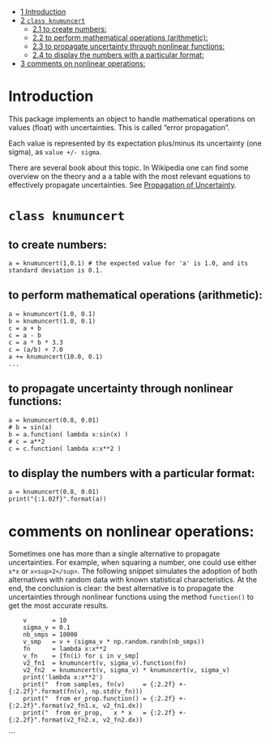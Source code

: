 -   [<span class="toc-section-number">1</span>
    Introduction](#introduction)
-   [<span class="toc-section-number">2</span>
    `class knumuncert`](#class-knumuncert)
    -   [<span class="toc-section-number">2.1</span> to create
        numbers:](#to-create-numbers)
    -   [<span class="toc-section-number">2.2</span> to perform
        mathematical operations
        (arithmetic):](#to-perform-mathematical-operations-arithmetic)
    -   [<span class="toc-section-number">2.3</span> to propagate
        uncertainty through nonlinear
        functions:](#to-propagate-uncertainty-through-nonlinear-functions)
    -   [<span class="toc-section-number">2.4</span> to display the
        numbers with a particular
        format:](#to-display-the-numbers-with-a-particular-format)
-   [<span class="toc-section-number">3</span> comments on nonlinear
    operations:](#comments-on-nonlinear-operations)

# Introduction

This package implements an object to handle mathematical operations on
values (float) with uncertainties. This is called “error propagation”.

Each value is represented by its expectation plus/minus its uncertainty
(one sigma), as `value +/- sigma`.

There are several book about this topic. In Wikipedia one can find some
overview on the theory and a a table with the most relevant equations to
effectively propagate uncertainties. See [Propagation of
Uncertainty](https://en.wikipedia.org/wiki/Propagation_of_uncertainty).

# `class knumuncert`

## to create numbers:

    a = knumuncert(1,0.1) # the expected value for 'a' is 1.0, and its standard deviation is 0.1.

## to perform mathematical operations (arithmetic):

    a = knumuncert(1.0, 0.1)
    b = knumuncert(1.0, 0.1)
    c = a + b
    c = a - b
    c = a * b * 3.3
    c = (a/b) + 7.0
    a += knumuncert(10.0, 0.1)
    ...

## to propagate uncertainty through nonlinear functions:

    a = knumuncert(0.8, 0.01)
    # b = sin(a)
    b = a.function( lambda x:sin(x) )
    # c = a**2
    c = c.function( lambda x:x**2 )

## to display the numbers with a particular format:

    a = knumuncert(0.8, 0.01)
    print("{:1.02f}".format(a))

# comments on nonlinear operations:

Sometimes one has more than a single alternative to propagate
uncertainties. For example, when squaring a number, one could use either
`x*x` or `x<sup>2</sup>`. The following snippet simulates the adoption
of both alternatives with random data with known statistical
characteristics. At the end, the conclusion is clear: the best
alternative is to propagate the uncertainties through nonlinear
functions using the method `function()` to get the most accurate
results.

        v       = 10
        sigma_v = 0.1
        nb_smps = 10000
        v_smp   = v + (sigma_v * np.random.randn(nb_smps))
        fn      = lambda x:x**2
        v_fn    = [fn(i) for i in v_smp]
        v2_fn1  = knumuncert(v, sigma_v).function(fn)
        v2_fn2  = knumuncert(v, sigma_v) * knumuncert(v, sigma_v)
        print('lambda x:x**2')
        print("  from samples, fn(v)     = {:2.2f} +- {:2.2f}".format(fn(v), np.std(v_fn)))
        print("  from er_prop.function() = {:2.2f} +- {:2.2f}".format(v2_fn1.x, v2_fn1.dx))
        print("  from er_prop,   x * x   = {:2.2f} +- {:2.2f}".format(v2_fn2.x, v2_fn2.dx))

\`\`\`
